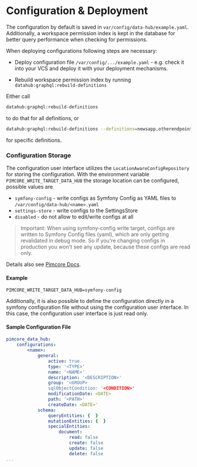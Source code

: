 # Configuration & Deployment

The configuration by default is saved in `var/config/data-hub/example.yaml`.
Additionally, a workspace permission index is kept in the database for better query performance when 
checking for permissions.

When deploying configurations following steps are necessary: 
- Deploy configuration file `/var/config/.../example.yaml` - e.g. check it into your VCS and 
  deploy it with your deployment mechanisms. 

- Rebuild workspace permission index by running `datahub:graphql:rebuild-definitions`  


Either call 
```bash
datahub:graphql:rebuild-definitions
``` 
to do that for all definitions, or


```bash
datahub:graphql:rebuild-definitions --definitions=newsapp,otherendpoint
```
for specific definitions.

### Configuration Storage

The configuration user interface utilizes the `LocationAwareConfigRepository` for storing the configuration. With
the environment variable `PIMCORE_WRITE_TARGET_DATA_HUB` the storage location can be configured, possible values are
- `symfony-config` - write configs as Symfony Config as YAML files to `/var/config/data-hub/<name>.yaml`
- `settings-store` - write configs to the SettingsStore
- `disabled` - do not allow to edit/write configs at all

> Important: When using symfony-config write target, configs are written to Symfony
Config files (yaml), which are only getting revalidated in debug mode. So if you're changing configs in production you
won't see any update, because these configs are read only.

Details also see [Pimcore Docs](https://pimcore.com/docs/pimcore/current/Development_Documentation/Deployment/Configuration_Environments.html#page_Configuration-Storage-Locations-Fallbacks).

#### Example
```env 
PIMCORE_WRITE_TARGET_DATA_HUB=symfony-config
```

Additionally, it is also possible to define the configuration directly in a symfony configuration file without using
the configuration user interface. In this case, the configuration user interface is just read only.

#### Sample Configuration File
```yml 
pimcore_data_hub:
    configurations:
        <name>:
            general:
                active: true
                type: '<TYPE>'
                name: '<NAME>'
                description: '<DESCRIPTION>'
                group: '<GROUP>
                sqlObjectCondition: '<CONDITION>'
                modificationDate: <DATE>
                path: '<PATH>'
                createDate: <DATE>'
            schema:
                queryEntities: {  }
                mutationEntities: {  }
                specialEntities:
                    document:
                        read: false
                        create: false
                        update: false
                        delete: false
...
